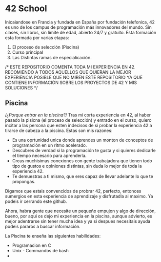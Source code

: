 # 42 School
Inicaiandose en Francia y fundada en España por fundación telefonica, 42 es uno de los campus de programación más innovadores del mundo. Sin clases, sin libros, sin límite de edad, abierto 24/7 y gratuito.
Esta formación esta formada por varias etapas:
1. El proceso de selección (Piscina)
2. Curso principal
3. Las Distintas ramas de especialicación.

/*
ESTE REPOSITORIO COMENTA TODA MI EXPERIENCIA EN 42.
RECOMIENDO A TODOS AQUELLOS QUE QUIERAN LA MEJOR EXPERIENCIA POSIBLE QUE NO MIREN ESTE REPOSITORIO 
YA QUE CONTIENE INFORMACIÓN SOBRE LOS PROYECTOS DE 42 Y MIS SOLUCIONES
*/

## Piscina 

/*¿Porque entrar en la piscina?*/
Tras mi corta experiencia en 42, al haber pasado la pisicna (el proceso de selección) y entrado en el curso, quiero incitar a las persona que esten indecisos de si probar la experiencia 42 a tirarse de cabeza a la piscina.
Estas son mis razones:
- Es una oprtunidad unica donde aprendes un monton de conceptos de programación en un ritmo acelerado.
- Descubres de verdad si la programación te gusta y si quieres dedicarle el tiempo necesario para aprenderla.
- Creas muchisimas conexiones con gente trabajadora que tienen todo tipo de gustos e opiniones distintas, sin duda lo mejor de toda la experiencia 42.
- Te demuestras a ti mismo, que eres capaz de llevar adelante lo que te propongas.

Digamos que estais convencidos de probrar 42, perfecto, entonces sumergios en esta experiencia de aprendizaje y disfrutadla al maximo.
Ya podeis ir cerrando este github.

Ahora, habra gente que necesite un pequeño empujon y algo de dirección, bueno, por aqui os dejo mi experiencia en la piscina, aunque advierto, es mejor adentrarse sin tener mucha idea y ya si despues necesitais ayuda podeis pararos a buscar información.

La Piscina te enseña las siguientes habilidades:
- Programacion en C
- Unix - Commandos de bash
-
